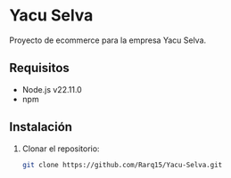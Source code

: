 # Yacu Selva

Proyecto de ecommerce para la empresa Yacu Selva.

## Requisitos

- Node.js v22.11.0
- npm

## Instalación

1. Clonar el repositorio:

   ```bash
   git clone https://github.com/Rarq15/Yacu-Selva.git
